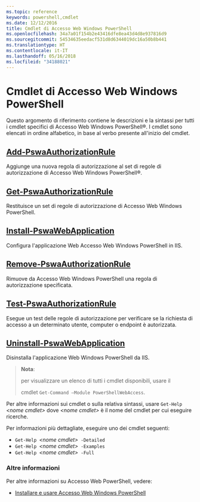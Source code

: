 ```yaml
---
ms.topic: reference
keywords: powershell,cmdlet
ms.date: 12/12/2016
title: Cmdlet di Accesso Web Windows PowerShell
ms.openlocfilehash: 34a7a01f154b2e43416dfe8ea43d4d8e937816d9
ms.sourcegitcommit: 54534635eedacf531d8d6344019dc16a50b8b441
ms.translationtype: HT
ms.contentlocale: it-IT
ms.lasthandoff: 05/16/2018
ms.locfileid: "34188021"
---
```

# <a name="windows-powershell-web-access-cmdlets"></a>Cmdlet di Accesso Web Windows PowerShell

Questo argomento di riferimento contiene le descrizioni e la sintassi per tutti i cmdlet specifici di Accesso Web Windows PowerShell®. I cmdlet sono elencati in ordine alfabetico, in base al verbo presente all'inizio del cmdlet.

## <a name="add-pswaauthorizationruleadd-pswaauthorizationrulemd"></a>[Add-PswaAuthorizationRule](add-pswaauthorizationrule.md)

Aggiunge una nuova regola di autorizzazione al set di regole di autorizzazione di Accesso Web Windows PowerShell®.

## <a name="get-pswaauthorizationruleget-pswaauthorizationrulemd"></a>[Get-PswaAuthorizationRule](get-pswaauthorizationrule.md)

Restituisce un set di regole di autorizzazione di Accesso Web Windows PowerShell.

## <a name="install-pswawebapplicationinstall-pswawebapplicationmd"></a>[Install-PswaWebApplication](install-pswawebapplication.md)

Configura l'applicazione Web Accesso Web Windows PowerShell in IIS.

## <a name="remove-pswaauthorizationruleremove-pswaauthorizationrulemd"></a>[Remove-PswaAuthorizationRule](remove-pswaauthorizationrule.md)

Rimuove da Accesso Web Windows PowerShell una regola di autorizzazione specificata.

## <a name="test-pswaauthorizationruletest-pswaauthorizationrulemd"></a>[Test-PswaAuthorizationRule](test-pswaauthorizationrule.md)

Esegue un test delle regole di autorizzazione per verificare se la richiesta di accesso a un determinato utente, computer o endpoint è autorizzata.

## <a name="uninstall-pswawebapplicationuninstall-pswawebapplicationmd"></a>[Uninstall-PswaWebApplication](uninstall-pswawebapplication.md)

Disinstalla l'applicazione Web Windows PowerShell da IIS.

>**Nota**:
>
>per visualizzare un elenco di tutti i cmdlet disponibili, usare il
>
> cmdlet `Get-Command –Module PowerShellWebAccess`.

Per altre informazioni sui cmdlet o sulla relativa sintassi, usare `Get-Help `*&lt;nome cmdlet&gt;* dove *&lt;nome cmdlet&gt;* è il nome del cmdlet per cui eseguire ricerche.

Per informazioni più dettagliate, eseguire uno dei cmdlet seguenti:

- `Get-Help `*&lt;nome cmdlet&gt;*` -Detailed`
- `Get-Help `*&lt;nome cmdlet&gt;*` -Examples`
- `Get-Help `*&lt;nome cmdlet&gt;*` -Full`

### <a name="more-information"></a>Altre informazioni

Per altre informazioni su Accesso Web PowerShell, vedere:

- [Installare e usare Accesso Web Windows PowerShell](../install-and-use-windows-powershell-web-access.md)